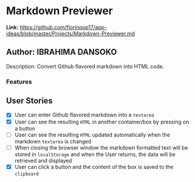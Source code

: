 # Markdown Previewer
**Link:** https://github.com/florinpop17/app-ideas/blob/master/Projects/Markdown-Previewer.md

## Author: IBRAHIMA DANSOKO

Description: 
  Convert Github flavored markdown into HTML code.
### Features
## User Stories

-   [X] User can enter Github flavored markdown into a `textarea`
-   [X] User can see the resulting `HTML` in another container/box by pressing on a button
-   [ ] User can see the resulting `HTML` updated automatically when the markdown `textarea` is changed
-   [ ] When closing the browser window the markdown formatted text will be stored in `localStorage` and when the User returns, the data will be retrieved and displayed
-   [X] User can click a button and the content of the box is saved to the `clipboard`
